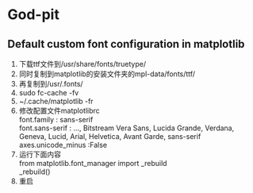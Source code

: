 # God-pit

## Default custom font configuration in matplotlib

1. 下载ttf文件到/usr/share/fonts/truetype/
2. 同时复制到matplotlib的安装文件夹的mpl-data/fonts/ttf/
3. 再复制到/usr/.fonts/
4. sudo fc-cache -fv
5. ~/.cache/matplotlib -fr
6. 修改配置文件matplotlibrc<br>
font.family         : sans-serif<br>
font.sans-serif     : ..., Bitstream Vera Sans, Lucida Grande, Verdana, Geneva, Lucid, Arial, Helvetica, Avant Garde, sans-serif<br>
axes.unicode_minus  :False
7. 运行下面内容<br>
from matplotlib.font_manager import _rebuild<br>
_rebuild()
8. 重启
